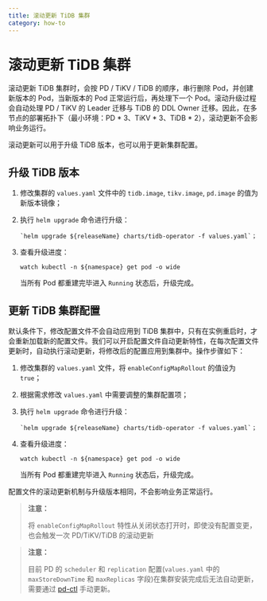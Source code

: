 ```yaml
---
title: 滚动更新 TiDB 集群
category: how-to
---
```


# 滚动更新 TiDB 集群

滚动更新 TiDB 集群时，会按 PD / TiKV / TiDB 的顺序，串行删除 Pod，并创建新版本的 Pod，当新版本的 Pod 正常运行后，再处理下一个 Pod。滚动升级过程会自动处理 PD / TiKV 的 Leader 迁移与 TiDB 的 DDL Owner 迁移。因此，在多节点的部署拓扑下（最小环境：PD * 3、TiKV * 3、TiDB * 2），滚动更新不会影响业务运行。

滚动更新可以用于升级 TiDB 版本，也可以用于更新集群配置。

## 升级 TiDB 版本

1. 修改集群的 `values.yaml` 文件中的 `tidb.image`, `tikv.image`, `pd.image` 的值为新版本镜像；
2. 执行 `helm upgrade` 命令进行升级：

    ```shell
    `helm upgrade ${releaseName} charts/tidb-operator -f values.yaml`；
    ```

3. 查看升级进度：

    ```shell
    watch kubectl -n ${namespace} get pod -o wide
    ```
    
    当所有 Pod 都重建完毕进入 `Running` 状态后，升级完成。

## 更新 TiDB 集群配置

默认条件下，修改配置文件不会自动应用到 TiDB 集群中，只有在实例重启时，才会重新加载新的配置文件。我们可以开启配置文件自动更新特性，在每次配置文件更新时，自动执行滚动更新，将修改后的配置应用到集群中。操作步骤如下：

1. 修改集群的 `values.yaml` 文件，将 `enableConfigMapRollout` 的值设为 `true`；
2. 根据需求修改 `values.yaml` 中需要调整的集群配置项；
3. 执行 `helm upgrade` 命令进行升级：

    ```shell
    `helm upgrade ${releaseName} charts/tidb-operator -f values.yaml`；
    ```

4. 查看升级进度：

    ```shell
    watch kubectl -n ${namespace} get pod -o wide
    ```
    
    当所有 Pod 都重建完毕进入 `Running` 状态后，升级完成。

配置文件的滚动更新机制与升级版本相同，不会影响业务正常运行。

> **注意：**
> 
> 将 `enableConfigMapRollout` 特性从关闭状态打开时，即使没有配置变更，也会触发一次 PD/TiKV/TiDB 的滚动更新

> **注意：**
>
> 目前 PD 的 `scheduler` 和 `replication` 配置(`values.yaml` 中的 `maxStoreDownTime` 和 `maxReplicas` 字段)在集群安装完成后无法自动更新，需要通过 [pd-ctl](/dev/reference/tools/pd-control.md) 手动更新。
